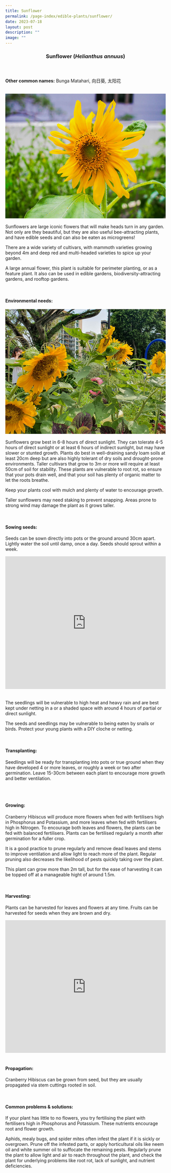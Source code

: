 ```yaml
---
title: Sunflower
permalink: /page-index/edible-plants/sunflower/
date: 2023-07-18
layout: post
description: ""
image: ""
---
```

<header>
	<h3>Sunflower (<em>Helianthus annuus</em>)</h3>
</header>
	
<section>
	<p><strong>Other common names:</strong> Bunga Matahari, 向日葵, 太阳花</p>
	<br>
</section>

<section>
	<img style="height:390px; width:520px" src="/images/Plants/SunflowerJacChua%20(1).jpg">
	
<p>Sunflowers are large iconic flowers that will make heads turn in any garden. Not only are they beautiful, but they are also useful bee-attracting plants, and have edible seeds and can also be eaten as microgreens! </p>
<p>There are a wide variety of cultivars, with mammoth varieties growing beyond 4m and deep red and multi-headed varieties to spice up your garden.</p>
<p>A large annual flower, this plant is suitable for perimeter planting, or as a feature plant. It also can be used in edible gardens, biodiversity-attracting gardens, and rooftop gardens. </p>       
	<br>
</section>

<section>
	<h4>Environmental needs:</h4>
		<img style="height:390px; width:520px" src="/images/Plants/SunflowerJacChua%20(2).jpg">
	
<p>Sunflowers grow best in 6-8 hours of direct sunlight. They can tolerate 4-5 hours of direct sunlight or at least 6 hours of indirect sunlight, but may have slower or stunted growth. Plants do best in well-draining sandy loam soils at least 20cm deep but are also highly tolerant of dry soils and drought-prone environments. Taller cultivars that grow to 3m or more will require at least 50cm of soil for stability. These plants are vulnerable to root rot, so ensure that your pots drain well, and that your soil has plenty of organic matter to let the roots breathe. </p>
<p>Keep your plants cool with mulch and plenty of water to encourage growth.</p>
<p>Taller sunflowers may need staking to prevent snapping. Areas prone to strong wind may damage the plant as it grows taller.</p>
	<br>
	</section>

<section>
  <h4>Sowing seeds:</h4>
<p>Seeds can be sown directly into pots or the ground around 30cm apart. Lightly water the soil until damp, once a day. Seeds should sprout within a week.</p>
	
<iframe width="100%" height="415" src="https://www.youtube.com/embed/x7J87wY7U6s" title="YouTube video player" frameborder="0" allow="accelerometer; autoplay; clipboard-write; encrypted-media; gyroscope; picture-in-picture; web-share" allowfullscreen=""></iframe>	<br>
	<br>

<p>The seedlings will be vulnerable to high heat and heavy rain and are best kept under netting in a or a shaded space with around 4 hours of partial or direct sunlight. </p>
<p>The seeds and seedlings may be vulnerable to being eaten by snails or birds. Protect your young plants with a DIY cloche or netting. </p>
<br>
</section>

<section>
	<h4>Transplanting:</h4>
<p>Seedlings will be ready for transplanting into pots or true ground when they have developed 4 or more leaves, or roughly a week or two after germination. Leave 15-30cm between each plant to encourage more growth and better ventilation.</p>
	<br>
	</section>
	
<section>
	<br>
	<h4>Growing:</h4>
<p>Cranberry Hibiscus will produce more flowers when fed with fertilisers high in Phosphorus and Potassium, and more leaves when fed with fertilisers high in Nitrogen. To encourage both leaves and flowers, the plants can be fed with balanced fertilisers.  Plants can be fertilised regularly a month after germination for a fuller crop. </p>
<p>It is a good practice to prune regularly and remove dead leaves and stems to improve ventilation and allow light to reach more of the plant. Regular pruning also decreases the likelihood of pests quickly taking over the plant. </p>
<p>This plant can grow more than 2m tall, but for the ease of harvesting it can be topped off at a manageable hight of around 1.5m.</p>
<br>
</section>

<section>
	<h4>Harvesting:</h4>
<p>Plants can be harvested for leaves and flowers at any time.  Fruits can be harvested for seeds when they are brown and dry.</p>

<iframe width="100%" height="415" src="https://www.youtube.com/embed/FuWK90da0GY" title="YouTube video player" frameborder="0" allow="accelerometer; autoplay; clipboard-write; encrypted-media; gyroscope; picture-in-picture; web-share" allowfullscreen=""></iframe>	<br>
	<br>
</section>

<section>
	<h4>Propagation:</h4>
	<p>Cranberry Hibiscus can be grown from seed, but they are usually propagated via stem cuttings rooted in soil.  </p>
	<br>
</section>

<section>
	<h4>Common problems &amp; solutions:</h4>
<p>If your plant has little to no flowers, you try fertilising the plant with fertilisers high in Phosphorus and Potassium. These nutrients encourage root and flower growth.</p>
<p>Aphids, mealy bugs, and spider mites often infest the plant if it is sickly or overgrown. Prune off the infested parts, or apply horticultural oils like neem oil and white summer oil to suffocate the remaining pests. Regularly prune the plant to allow light and air to reach throughout the plant, and check the plant for underlying problems like root rot, lack of sunlight, and nutrient deficiencies. </p>
<br>
</section>